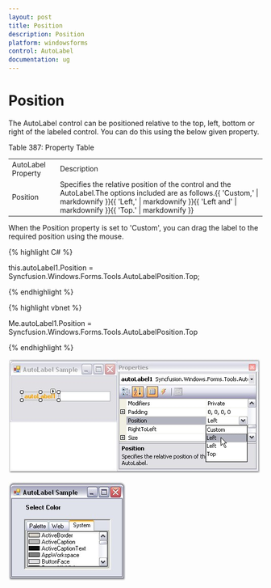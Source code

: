 ```yaml
---
layout: post
title: Position
description: Position
platform: windowsforms
control: AutoLabel
documentation: ug
---
```

# Position

The AutoLabel control can be positioned relative to the top, left, bottom or right of the labeled control. You can do this using the below given property.

Table 387: Property Table

<table>
<tr>
<td>
AutoLabel Property</td><td>
Description</td></tr>
<tr>
<td>
Position</td><td>
Specifies the relative position of the control and the AutoLabel.The options included are as follows.{{ 'Custom,' | markdownify }}{{ 'Left,' | markdownify }}{{ 'Left and' | markdownify }}{{ 'Top.' | markdownify }}</td></tr>
</table>


When the Position property is set to 'Custom', you can drag the label to the required position using the mouse.



{% highlight C# %}


this.autoLabel1.Position = Syncfusion.Windows.Forms.Tools.AutoLabelPosition.Top;

{% endhighlight %}



{% highlight vbnet %}



Me.autoLabel1.Position = Syncfusion.Windows.Forms.Tools.AutoLabelPosition.Top

{% endhighlight %}


 ![](AutoLabel-Images/Overview_img1.jpg)

 ![](AutoLabel-Images/Overview_img2.jpg) 
